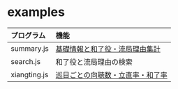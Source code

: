 # examples

| プログラム   | 機能                                                                                   |
|:-------------|:---------------------------------------------------------------------------------------|
| summary.js   | [基礎情報と和了役・流局理由集計](https://blog.kobalab.net/entry/20180113/1515776231)   |
| search.js    | 和了役と流局理由の検索                                                                 |
| xiangting.js | [巡目ごとの向聴数・立直率・和了率](https://blog.kobalab.net/entry/20180118/1516202840) |
